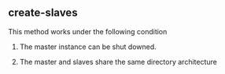 ## create-slaves

This method works under the following condition

1. The master instance can be shut downed.

2. The master and slaves share the same directory architecture


